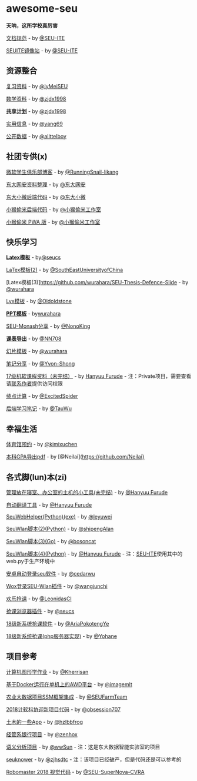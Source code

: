 # awesome-seu

**天呐，这所学校真厉害**

[文档规范](https://docs.seu.services/#/intro/SEUITEDocManual) - by [@SEU-ITE](https://github.com/SEU-ITE)

[SEUITE镜像站](https://mirrors.seu.services) - by [@SEU-ITE](https://github.com/SEU-ITE)

## 资源整合

[复习资料](https://github.com/lyMeiSEU/ly_schoolhelper) - by [@lyMeiSEU](https://github.com/lyMeiSEU)

[数学资料](https://github.com/zjdx1998/SEUMath) - by [@zjdx1998](https://github.com/zjdx1998)

[**共享计划**](https://github.com/zjdx1998/seucourseshare) - by [@zjdx1998](https://github.com/zjdx1998)

[实用信息](https://github.com/yang69/SEU) - by [@yang69](https://github.com/yang69) 

[公开数据](https://github.com/alittelboy/seu-info) - by [@alittelboy](https://github.com/alittelboy)

## 社团专供(x)

[微软学生俱乐部博客](https://github.com/RunningSnail-likang/mstcblog) - by [@RunningSnail-likang](https://github.com/RunningSnail-likang)

[东大网安资料整理](https://github.com/susers/Course) - by [@东大网安](https://github.com/susers)

[东大小微后端代码](https://github.com/seuxw/api_seuxw_backend) - by [@东大小微](https://github.com/seuxw)

[小猴偷米后端代码](https://github.com/HeraldStudio/herald-webservice) - by [@小猴偷米工作室](https://github.com/HeraldStudio)

[小猴偷米 PWA 版](https://github.com/HeraldStudio/herald-web) - by [@小猴偷米工作室](https://github.com/HeraldStudio)

## 快乐学习

[**Latex模板**](https://github.com/seucs/seuthesis) - by[@seucs](https://github.com/seucs)

[LaTex模板(2)](https://github.com/SouthEastUniversityofChina/seuthesis) - by [@SouthEastUniversityofChina](https://github.com/SouthEastUniversityofChina)

[Latex模板(3)]https://github.com/wurahara/SEU-Thesis-Defence-Slide - by [@wurahara](https://github.com/wurahara)

[Lyx模板](https://github.com/oldoldstone/seuthslyx) - by [@Oldoldstone](https://github.com/oldoldstone)

[**PPT模板**](https://github.com/wurahara/SEU-Beamer-Slide) - by[wurahara](https://github.com/wurahara)

[SEU-Monash分享](https://github.com/NonoKing/SEU_Monash_2017-2018) - by [@NonoKing](https://github.com/nonoking)

[**课表导出**](https://github.com/NN708/SEU-Curriculum-Export) - by [@NN708](https://github.com/NN708)

[幻片模板](https://github.com/wurahara/SEU-Beamer-Slide) - by [@wurahara](https://github.com/wurahara)

[笔记分享](https://github.com/Yvon-Shong/SEU) - by [@Yvon-Shong](https://github.com/Yvon-Shong)

[17级机软课程资料（未完结）](https://github.com/HanyuuFurude/cw23) - by [Hanyuu Furude](https://hanyuufurude.github.io/) - 注：Private项目，需要查看请[联系作者](mailto:furude_hanyuu@outlook.com)提供访问权限

[绩点计算](https://github.com/ExcitedSpider/SEU-GPA-Calculator) - by [@ExcitedSpider](https://github.com/ExcitedSpider)

[后端学习笔记](https://github.com/TauWu/backend_learning_notes) - by [@TauWu](https://github.com/TauWu)

## 幸福生活

[体育馆预约](https://github.com/kimixuchen/GymAutoOrder) - by [@kimixuchen](https://github.com/kimixuchen)

[本科GPA导出pdf](https://github.com/Neilai/seu-GPA-helper) - by [@Neilai](https://github.com/Neilai}

## 各式脚(lun)本(zi)

[管理放在寝室、办公室的主机的小工具(未完结)](https://github.com/Skylark-Studio/TelnetSkylark) - by [@Hanyuu Furude](https://hanyuufurude.github.io/) 

[自动翻译工具](https://github.com/HanyuuFurude/CopyTranslatePaste) - by [@Hanyuu Furude](https://hanyuufurude.github.io/) 

[SeuWebHelper(Python)(exe)](https://github.com/leyuwei/SeuWebHelper) - by [@leyuwei](https://github.com/leyuwei)

[SeuWlan脚本(2)(Python)](https://github.com/shipengAlan/seuWlanLogin) - by [@shipengAlan](https://github.com/shipengAlan)

[SeuWlan脚本(3)(Go)](https://github.com/bosoncat/seu-wlan) - by [@bosoncat](https://github.com/bosoncat)

[SeuWlan脚本(4)(Python)](https://github.com/HanyuuFurude/seuLogin) - by [@Hanyuu Furude](https://hanyuufurude.github.io/) - 注：[SEU-ITE](https://github.com/SEU-ITE)使用其中的web.py于生产环境中

[安卓自动登录seu软件](https://github.com/cedarwu/AutoLogin) - by [@cedarwu](https://github.com/cedarwu)

[Wox登录SEU-Wlan插件](https://github.com/wangjunchi/Wox_Plugin_SEU_Autologin) - by [@wangjunchi](https://github.com/wangjunchi)

[欢乐抢课](https://github.com/LeonidasCl/seu-jwc-catcher) - by [@LeonidasCl](https://github.com/LeonidasCl)  

[抢课浏览器插件](https://github.com/seucs/404-helper) - by [@seucs](https://github.com/seucs)  

[18级新系统抢课软件](https://github.com/AriaPokotengYe/SEU-NewSystem-catcher) - by [@AriaPokotengYe](https://github.com/AriaPokotengYe)  

[18级新系统抢课(php服务器实现)](https://github.com/zixi123/seuGrabber) - by [@Yohane](https://github.com/zixi123)

## 项目参考

[计算机图形学作业](https://github.com/Kherrisan/ComputerGraphicsLab) - by [@Kherrisan](https://github.xom/Kherrisan)

[基于Docker运行在单机上的AWD平台](https://github.com/imagemlt/tinyAWDplatform) - by [@imagemlt](https://github.com/imagemlt)

[农业大数据项目SSM框架集成](https://github.com/SEUFarmTeam/AgricultureBD_demo) - by [@SEUFarmTeam](https://github.com/SEUFarmTeam)

[2018计软科协迎新项目代码](https://github.com/obsession707/Tuba) - by [@obsession707](https://github.com/obsession707)

[土木的一些App](https://github.com/hzlbbfrog/SEU) - by [@hzlbbfrog](https://github.com/hzlbbfrog)

[经管系银行项目](https://github.com/zenhox/OnlineBank) - by [@zenhox](https://github.com/zenhox)

[语义分析项目](https://github.com/wwsun/seu-semanticAnalysis) - by [@wwSun](https://github.com/wwsun) - 注：这是东大数据智能实验室的项目

[seuknower](https://github.com/zjhsdtc/seuknower_backend) - by [@zjhsdtc](https://github/zjhsdtc) - 注：该项目已经破产，但是代码还是可以参考的

[Robomaster 2018 视觉代码](https://github.com/SEU-SuperNova-CVRA/Robomaster2018-SEU-OpenSource) - by [@SEU-SuperNova-CVRA](https://github.com/SEU-SuperNova-CVRA)
